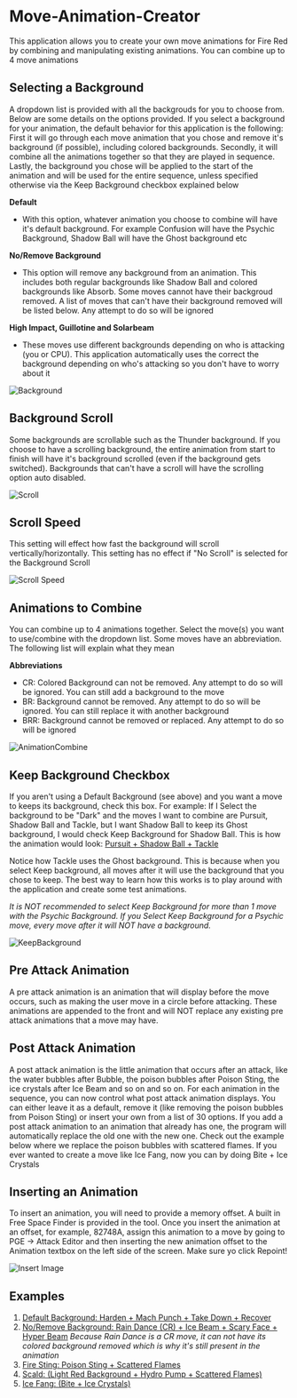 # Move-Animation-Creator

This application allows you to create your own move animations for Fire Red by combining and manipulating existing animations. You can combine up to 4 move animations 

## Selecting a Background
A dropdown list is provided with all the backgrouds for you to choose from. Below are some details on the options provided. If you select a background for your animation, the default behavior for this application is the following: First it will go through each move animation that you chose and remove it's background (if possible), including colored backgrounds. Secondly, it will combine all the animations together so that they are played in sequence. Lastly, the background you chose will be applied to the start of the animation and will be used for the entire sequence, unless specified otherwise via the Keep Background checkbox explained below

**Default**
* With this option, whatever animation you choose to combine will have it's default background. For example Confusion will have the Psychic Background, Shadow Ball will have the Ghost background etc

**No/Remove Background**
* This option will remove any background from an animation. This includes both regular backgrounds like Shadow Ball and colored backgrounds like Absorb. Some moves cannot have their backgroud removed. A list of moves that can't have their background removed will be listed below. Any attempt to do so will be ignored

**High Impact, Guillotine and Solarbeam**
* These moves use different backgrounds depending on who is attacking (you or CPU). This application automatically uses the correct the background depending on who's attacking so you don't have to worry about it

![Background](https://imgur.com/dHQI22X.png)

## Background Scroll
Some backgrounds are scrollable such as the Thunder background. If you choose to have a scrolling background, the entire animation from start to finish will have it's background scrolled (even if the background gets switched). Backgrounds that can't have a scroll will have the scrolling option auto disabled.

![Scroll](https://imgur.com/Vd3eGeo.png)

## Scroll Speed
This setting will effect how fast the background will scroll vertically/horizontally. This setting has no effect if "No Scroll" is selected for the Background Scroll

![Scroll Speed](https://imgur.com/Cv91Hju.png)

## Animations to Combine
You can combine up to 4 animations together. Select the move(s) you want to use/combine with the dropdown list. Some moves have an abbreviation. The following list will explain what they mean

**Abbreviations**

* CR: Colored Background can not be removed. Any attempt to do so will be ignored. You can still add a background to the move
* BR: Background cannot be removed. Any attempt to do so will be ignored. You can still replace it with another background
* BRR: Background cannot be removed or replaced. Any attempt to do so will be ignored

![AnimationCombine](https://imgur.com/GRRGWVv.png)

## Keep Background Checkbox
If you aren't using a Default Background (see above) and you want a move to keeps its background, check this box. For example: If I Select the background to be "Dark" and the moves I want to combine are Pursuit, Shadow Ball and Tackle, but I want Shadow Ball to keep its Ghost background, I would check Keep Background for Shadow Ball. This is how the animation would look: [Pursuit + Shadow Ball + Tackle](https://www.youtube.com/watch?v=QOTW5hlX6XE&ab_channel=KakashiSensei)

Notice how Tackle uses the Ghost background. This is because when you select Keep background, all moves after it will use the background that you chose to keep. The best way to learn how this works is to play around with the application and create some test animations.

*It is NOT recommended to select Keep Background for more than 1 move with the Psychic Background. If you Select Keep Background for a Psychic move, every move after it will NOT have a background.*

![KeepBackground](https://imgur.com/vfJnVTx.png)

## Pre Attack Animation
A pre attack animation is an animation that will display before the move occurs, such as making the user move in a circle before attacking. These animations are appended to the front and will NOT replace any existing pre attack animations that a move may have.

## Post Attack Animation
A post attack animation is the little animation that occurs after an attack, like the water bubbles after Bubble, the poison bubbles after Poison Sting, the ice crystals after Ice Beam and so on and so on. For each animation in the sequence, you can now control what post attack animation displays. You can either leave it as a default, remove it (like removing the poison bubbles from Poison Sting) or insert your own from a list of 30 options. If you add a post attack animation to an animation that already has one, the program will automatically replace the old one with the new one. Check out the example below where we replace the poison bubbles with scattered flames. If you ever wanted to create a move like Ice Fang, now you can by doing Bite + Ice Crystals

## Inserting an Animation
To insert an animation, you will need to provide a memory offset. A built in Free Space Finder is provided in the tool. Once you insert the animation at an offset, for example, 82748A, assign this animation to a move by going to PGE -> Attack Editor and then inserting the new animation offset to the Animation textbox on the left side of the screen. Make sure yo click Repoint!

![Insert Image](https://imgur.com/yK56w0U)

## Examples
1. [Default Background: Harden + Mach Punch + Take Down + Recover](https://www.youtube.com/watch?v=RDaWZ_JCh1g&ab_channel=KakashiSensei)
2. [No/Remove Background: Rain Dance (CR) + Ice Beam + Scary Face + Hyper Beam](https://www.youtube.com/watch?v=iau3--UqlA8&ab_channel=KakashiSensei)
*Because Rain Dance is a CR move, it can not have its colored background removed which is why it's still present in the animation*
3. [Fire Sting: Poison Sting + Scattered Flames](https://www.youtube.com/watch?v=-wl_ENibbT4&ab_channel=KakashiSensei)
4. [Scald: (Light Red Background + Hydro Pump + Scattered Flames)](https://www.youtube.com/watch?v=YQaVM0Ecfxo&ab_channel=KakashiSensei)
5. [Ice Fang: (Bite + Ice Crystals)](https://www.youtube.com/watch?v=R_QNO54coXM&ab_channel=KakashiSensei)
